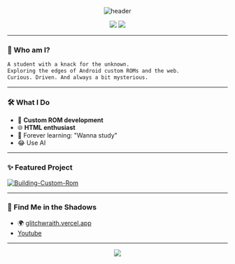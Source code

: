 <!-- Profile README for glitch-wraith -->

<div align="center">
  <img src="https://capsule-render.vercel.app/api?type=waving&color=auto&height=180&section=header&text=glitch-wraith&fontSize=48&fontAlign=50&fontColor=ffffff" alt="header"/>
</div>

<p align="center">
  <img src="https://img.shields.io/badge/ROM%20Builder-%2300C9A7.svg?style=for-the-badge&logo=android&logoColor=white"/>
  <img src="https://img.shields.io/badge/HTML-%23E34F26.svg?style=for-the-badge&logo=html5&logoColor=white"/>
</p>

---

### 👤 Who am I?

```txt
A student with a knack for the unknown.
Exploring the edges of Android custom ROMs and the web.
Curious. Driven. And always a bit mysterious.
```

---

### 🛠️ What I Do

- 📱 **Custom ROM development**  
- 🌐 **HTML enthusiast**  
- 🎯 Forever learning: "Wanna study"
- 😂 Use AI
  
---

### ✨ Featured Project

[![Building-Custom-Rom](https://github-readme-stats.vercel.app/api/pin/?username=glitch-wraith&repo=Building-Custom-Rom&theme=tokyonight)](https://github.com/glitch-wraith/Building-Custom-Rom)

---

### 🌌 Find Me in the Shadows

- 🌍 [glitchwraith.vercel.app](https://glitchwraith.vercel.app/)
- [Youtube](https://www.youtube.com/@sheoran.pranshu)
---

<div align="center">
  <img src="https://capsule-render.vercel.app/api?type=waving&color=auto&height=100&section=footer"/>
</div>
